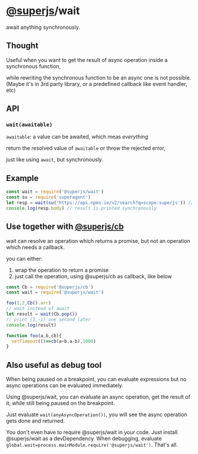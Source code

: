 # [@superjs](https://www.npmjs.com/org/superjs)/wait
await anything synchronously. 

## Thought
Useful when you want to get the result of async operation inside a synchronous function,
 
 while rewriting the 
synchronous 
function 
to be an async one is not possible. (Maybe it's in 3rd party library, or a predefined callback like event handler, etc)

## API
### `wait(awaitable)`

`awaitable`: a value can be awaited, which meas _everything_

return the resolved value of `awaitable` or throw the rejected error,
 
 just like using `await`, but synchronously. 

## Example

```javascript
const wait = require('@superjs/wait')
const su = require('superagent')
let resp = wait(su('https://api.npms.io/v2/search?q=scope:superjs')) //async http request 
console.log(resp.body) // result is printed synchronously
```

## Use together with [@superjs/cb](https://www.npmjs.com/package/@superjs/cb)

wait can resolve an operation which returns a promise, but not an operation which needs a callback.

you can either:
1. wrap the operation to return a promise
2. just call the operation, using @superjs/cb as callback, like below  

```javascript
const Cb = require('@superjs/cb')
const wait = require('@superjs/wait')

foo(1,2,Cb().arr) 
// wait instead of await
let result = wait(Cb.pop()) 
// print [3,-1] one second later
console.log(result) 

function foo(a,b,cb){
  setTimeout(()=>cb(a+b,a-b),1000)
}
```

## Also useful as debug tool
When being paused on a breakpoint, you can evaluate expressions but no async operations can be evaluated 
immediately.

Using @superjs/wait, you can evaluate an async operation, get the result of it, while still being paused
 on the breakpoint.

Just evaluate `wait(anyAsyncOperation())`, 
you will see the 
async operation gets done and returned.

You don't even have to require @superjs/wait in your code. Just install @superjs/wait as a devDependency. When debugging, 
evaluate `global.wait=process.mainModule.require('@superjs/wait')`. That's all.
